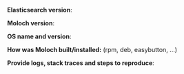 <!-- For support questions use Slack (sign up at http://slackinvite.molo.ch/) instead of opening an issue. We use Github for bug reports and feature requests. -->

<!-- For bugs please provide -->
**Elasticsearch version**:

**Moloch version**:

**OS name and version**:

**How was Moloch built/installed:** (rpm, deb, easybutton, ...)

**Provide logs, stack traces and steps to reproduce**:

<!-- For feature requests, please remove the above bug report block and describe the feature.  Include pcaps or links to pcaps for new parser requests.  -->
